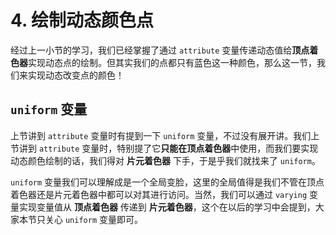 # 4. 绘制动态颜色点

经过上一小节的学习，我们已经掌握了通过 `attribute` 变量传递动态值给**顶点着色器**实现动态点的绘制。但其实我们的点都只有蓝色这一种颜色，那么这一节，我们来实现动态改变点的颜色！

## `uniform` 变量

上节讲到 `attribute` 变量时有提到一下 `uniform` 变量，不过没有展开讲。我们上节讲到 `attribute` 变量时，特别提了它**只能在顶点着色器**中使用，而我们要实现动态颜色绘制的话，我们得对 **片元着色器** 下手，于是乎我们就找来了 `uniform`。

`uniform` 变量我们可以理解成是一个全局变脸，这里的全局值得是我们不管在顶点着色器还是片元着色器中都可以对其进行访问。当然，我们可以通过 `varying` 变量实现变量值从 **顶点着色器** 传递到 **片元着色器**，这个在以后的学习中会提到，大家本节只关心 `uniform` 变量即可。